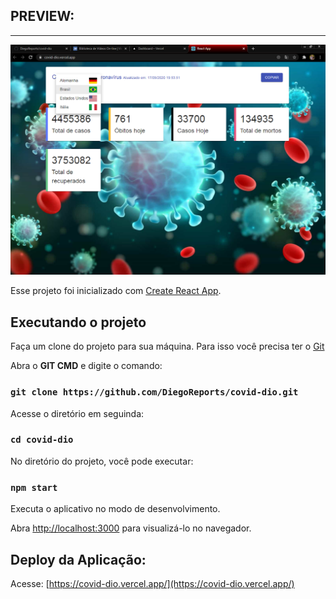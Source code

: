 ## PREVIEW:
---
<img src="src/assets/images/Covid-Dio.png">

Esse projeto foi inicializado com [Create React App](https://github.com/facebook/create-react-app).

## Executando o projeto

Faça um clone do projeto para sua máquina. Para isso você precisa ter o [Git](https://git-scm.com/)

Abra o <strong>GIT CMD</strong> e digite o comando:

### `git clone https://github.com/DiegoReports/covid-dio.git`

Acesse o diretório em seguinda:

### `cd covid-dio`

No diretório do projeto, você pode executar:

### `npm start`

Executa o aplicativo no modo de desenvolvimento. <br />

Abra [http://localhost:3000](http://localhost:3000) para visualizá-lo no navegador.

## Deploy da Aplicação:

Acesse: [https://covid-dio.vercel.app/](https://covid-dio.vercel.app/)
